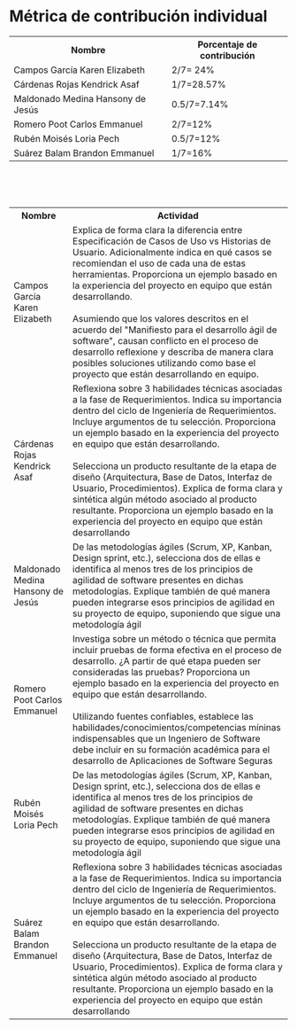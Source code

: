 # ﻿Métrica de contribución individual
 
<table align=center>  
   <tr>  
      <th>Nombre</th>  
      <th>Porcentaje de contribución</th>   
   </tr> 
    <tr>  
      <td>Campos García Karen Elizabeth</td>  
       <td> 2/7= 24%</td>    
   </tr> 
   <tr>  
      <td>Cárdenas Rojas Kendrick Asaf</td>  
       <td>1/7=28.57%</td>
   </tr> 
    <tr>  
      <td>Maldonado Medina Hansony de Jesús</td>  
      <td>0.5/7=7.14%</td>
   </tr> 
    <tr>  
      <td>Romero Poot Carlos Emmanuel</td>  
       <td>2/7=12%</td>
   </tr> 
     <tr>  
      <td>Rubén Moisés Loria Pech</td>  
        <td>0.5/7=12%</td>
   </tr> 
    <tr>  
      <td>Suárez Balam Brandon Emmanuel</td> 
      <td>1/7=16%</td>
   </tr> 
 </table>

<br><br><br>

<table align=center>  
   <tr>  
      <th>Nombre</th>  
      <th>Actividad</th>   
   </tr> 
    <tr>  
      <td>Campos García Karen Elizabeth</td>  
       <td> Explica de forma clara la diferencia entre Especificación de Casos de Uso vs Historias de Usuario. Adicionalmente indica en qué casos se recomiendan el uso de cada una de estas herramientas. Proporciona un ejemplo basado en la experiencia del proyecto en equipo que están desarrollando.<br><br>
       Asumiendo que los valores descritos en el acuerdo del "Manifiesto para el desarrollo ágil de software", causan conflicto en el proceso de desarrollo reflexione y describa de manera clara posibles soluciones utilizando como base el proyecto que están desarrollando en equipo.
</td>    
   </tr> 
   <tr>  
      <td>Cárdenas Rojas Kendrick Asaf</td>  
       <td>Reflexiona sobre 3 habilidades técnicas asociadas a la fase de Requerimientos. Indica su importancia dentro del ciclo de Ingeniería de Requerimientos. Incluye argumentos de tu selección. Proporciona un ejemplo basado en la experiencia del proyecto en equipo que están desarrollando.<br><br>
Selecciona un producto resultante de la etapa de diseño (Arquitectura, Base de Datos, Interfaz de Usuario, Procedimientos). Explica de forma clara y sintética algún método asociado al producto resultante. Proporciona un ejemplo basado en la experiencia del proyecto en equipo que están desarrollando
</td>
   </tr> 
    <tr>  
      <td>Maldonado Medina Hansony de Jesús</td>  
      <td>De las metodologías ágiles (Scrum, XP, Kanban, Design sprint, etc.), selecciona dos de ellas e identifica al menos tres de los principios de agilidad de software presentes en dichas metodologías. Explique también de qué manera pueden integrarse esos principios de agilidad en su proyecto de equipo, suponiendo que sigue una metodología ágil
</td>
   </tr> 
    <tr>  
      <td>Romero Poot Carlos Emmanuel</td>  
       <td>Investiga sobre un método o técnica que permita incluir pruebas de forma efectiva en el proceso de desarrollo. ¿A partir de qué etapa pueden ser consideradas las pruebas? Proporciona un ejemplo basado en la experiencia del proyecto en equipo que están desarrollando.<br><br>
Utilizando fuentes confiables, establece las habilidades/conocimientos/competencias míninas indispensables que un Ingeniero de Software debe incluir en su formación académica para el desarrollo de Aplicaciones de Software Seguras
</td>
   </tr> 
     <tr>  
      <td>Rubén Moisés Loria Pech</td>  
        <td>De las metodologías ágiles (Scrum, XP, Kanban, Design sprint, etc.), selecciona dos de ellas e identifica al menos tres de los principios de agilidad de software presentes en dichas metodologías. Explique también de qué manera pueden integrarse esos principios de agilidad en su proyecto de equipo, suponiendo que sigue una metodología ágil
</td>
   </tr> 
    <tr>  
      <td>Suárez Balam Brandon Emmanuel</td> 
       <td>Reflexiona sobre 3 habilidades técnicas asociadas a la fase de Requerimientos. Indica su importancia dentro del ciclo de Ingeniería de Requerimientos. Incluye argumentos de tu selección. Proporciona un ejemplo basado en la experiencia del proyecto en equipo que están desarrollando.<br><br>
Selecciona un producto resultante de la etapa de diseño (Arquitectura, Base de Datos, Interfaz de Usuario, Procedimientos). Explica de forma clara y sintética algún método asociado al producto resultante. Proporciona un ejemplo basado en la experiencia del proyecto en equipo que están desarrollando
</td>
   </tr> 
 </table>

<!--stackedit_data:
eyJoaXN0b3J5IjpbMTIyMDk2NTU4LDg0NTIzNTQ5Niw2Njk2MT
Y4NTgsLTExMDk2MjQyMTcsNjY5NjE2ODU4LC02NDg4NjIzNywx
MTA4MzM0NzUxLDE5MDc2MTE4NDUsLTcxMzkzMzkzM119
-->
